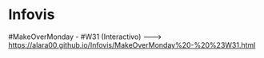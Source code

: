 # Infovis

#MakeOverMonday - #W31 (Interactivo) ---> https://alara00.github.io/Infovis/MakeOverMonday%20-%20%23W31.html
